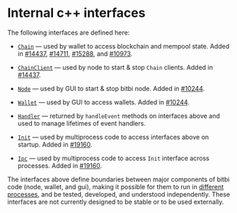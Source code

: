 # Internal c++ interfaces

The following interfaces are defined here:

* [`Chain`](chain.h) — used by wallet to access blockchain and mempool state. Added in [#14437](https://github.com/bitbi/bitbi/pull/14437), [#14711](https://github.com/bitbi/bitbi/pull/14711), [#15288](https://github.com/bitbi/bitbi/pull/15288), and [#10973](https://github.com/bitbi/bitbi/pull/10973).

* [`ChainClient`](chain.h) — used by node to start & stop `Chain` clients. Added in [#14437](https://github.com/bitbi/bitbi/pull/14437).

* [`Node`](node.h) — used by GUI to start & stop bitbi node. Added in [#10244](https://github.com/bitbi/bitbi/pull/10244).

* [`Wallet`](wallet.h) — used by GUI to access wallets. Added in [#10244](https://github.com/bitbi/bitbi/pull/10244).

* [`Handler`](handler.h) — returned by `handleEvent` methods on interfaces above and used to manage lifetimes of event handlers.

* [`Init`](init.h) — used by multiprocess code to access interfaces above on startup. Added in [#19160](https://github.com/bitbi/bitbi/pull/19160).

* [`Ipc`](ipc.h) — used by multiprocess code to access `Init` interface across processes. Added in [#19160](https://github.com/bitbi/bitbi/pull/19160).

The interfaces above define boundaries between major components of bitbi code (node, wallet, and gui), making it possible for them to run in [different processes](../../doc/multiprocess.md), and be tested, developed, and understood independently. These interfaces are not currently designed to be stable or to be used externally.
